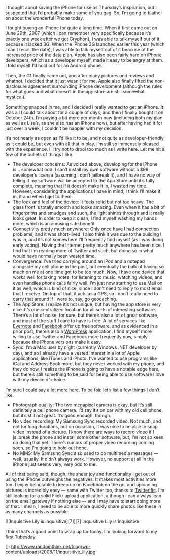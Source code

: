 I thought about saving the iPhone for use as Thursday’s inspiration, but I suspected that I’d probably make some of you gag. So, I’m going to blather on about the wonderful iPhone today.

I fought buying an iPhone for quite a long time. When it first came out on June 29th, 2007 (which I can remember very specifically because it’s exactly one week after we got [Gryphon][1]), I was able to talk myself out of it because it lacked 3G. When the iPhone 3G launched earlier this year (which I can’t recall the date), I was able to talk myself out of it beacuse of the increased price of the data plan. Apple has also been fairly hard on iPhone developers, which as a developer myself, made it easy to be angry at them. I told myself I’d hold out for an Android phone.

Then, the G1 finally came out, and after many pictures and reviews and whatnot, I decided that it just wasn’t for me. Apple also finally lifted the non-disclosure agreement surrounding iPhone development (although the rules for what goes and what doesn’t in the app store are still somewhat mystical).

Something snapped in me, and I decided I really wanted to get an iPhone. It was all I could talk about for a couple of days, and then I finally bought it on October 24th. I’m paying a bit more per month now (including both my plan as well as Lisa’s, as she also has an iPhone now), but after having had it for just over a week, I couldn’t be happier with my decision.

It’s not nearly as open as I’d like it to be, and not quite as developer-friendly as it could be, but even with all that in play, I’m still so immensely pleased with the experience. I’ll try not to drool too much as I write here. Let me hit a few of the bullets of things I like.

*   The developer concerns: As voiced above, developing for the iPhone is… somewhat odd. I can’t install my own software without a $99 developer’s license (assuming I don’t jailbreak it), and I have no way of telling if my software will be accepted to the App Store until it’s fully complete, meaning that if it doesn’t make it in, I wasted my time. However, considering the applications I have in mind, I think I’ll make it in, if and when I get to them.
*   The look and feel of the device: It feels solid but not too heavy. The glass front is totally smooth and looks amazing. Even when it has a bit of fingerprints and smudges and such, the light shines through and it really looks great. In order to keep it clean, I find myself washing my hands more, which is an amusing side benefit.
*   Connectivity pretty much anywhere: Only once have I had connection problems, and it was short-lived. I also think it was due to the building I was in, and it’s not somewhere I’ll frequently find myself (as I was doing early voting). Having the Internet pretty much anywhere has been nice. I find that I’m reading more of Twitter and such, but doing so in what would have normally been wasted time.
*   Convergence: I’ve tried carrying around an iPod and a notepad alongside my cell phone in the past, but eventually the bulk of having so much on me at one time got to be too much. Now, I have one device that works well for taking notes, for listening to music, watching videos, and even handles phone calls fairly well. I’m just now starting to use Mail on it as well, which is kind of nice, since I don’t need to reply to most email that I receive. On top of that, it acts as a GPS, so I don’t really need to carry that around if I were to, say, go geocaching.
*   The App Store: I realize it’s not unique, but having the app store is very nice. It’s one centralized location for all sorts of interesting software. There’s a lot of noise, for sure, but there’s also a lot of great software, and most of the stuff I care to have is free. A lot of services like [Evernote][2] and [Facebook][3] offer up free software, and as evidenced in a prior post, there’s also a [WordPress][4] application. I find myself more willing to use Twitter and Facebook more frequently now, simply because the iPhone versions make it easy.
*   Sync: I’m a Mac user by night (currently Windows .NET developer by day), and so I already have a vested interest in a lot of Apple applications, like iTunes and iPhoto. I’ve wanted to use programs like iCal and Address Book more, but they never worked with my phone, and they do now. I realize the iPhone is going to have a notable edge here, but there’s still something to be said for being able to use software I love with my device of choice.

I’m sure I could say a lot more here. To be fair, let’s list a few things I don’t like.

*   Photograph quality: The two megapixel camera is okay, but it’s still definitely a cell phone camera. I’d say it’s on par with my old cell phone, but it’s still not great. It’s good enough, though.
*   No video recording: My Samsung Sync recorded video. Not much, and not for long durations, but on occasion, it was nice to be able to snap video instead of a picture. I know there are ways to record video if I jailbreak the phone and install some other software, but, I’m not so keen on doing that yet. There’s rumors of proper video recording coming soon, so I’m going to hold out hope.
*   No MMS: My Samsung Sync also used to do multimedia messages — well, usually. It didn’t always work. However, no support at all in the iPhone just seems very, very odd to me.

All of that being said, though, the sheer joy and functionality I get out of using the iPhone outweighs the negatives. It makes most activities more fun. I enjoy being able to keep up on Facebook on the go, and uploading pictures is incredibly easy — same with Twitter too, thanks to [Twitterific][5]. I’m still looking for a solid Flickr upload application, although I can always lean on the email gateway if nothing else — and I may have to start doing more of that. I mean, I need to be able to more quickly share photos like these in as many channels as possible.

[![Inquisitive Lily is inquisitive][7]][7]
Inquisitive Lily is inquisitive

I think that’s a good point to wrap up for today. I’m looking forward to my first Tubesday.

 [1]: http://www.flickr.com/photos/brianarn/tags/gryphon
 [2]: http://www.evernote.com
 [3]: http://www.facebook.com
 [4]: http://www.wordpress.org
 [5]: http://iconfactory.com/software/twitterrific
 []: http://www.randomthink.net/blog/wp-content/uploads/2008/11/inquisitive_lily.jpg